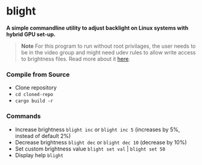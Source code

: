 # blight
**A simple commandline utility to adjust backlight on Linux systems with hybrid GPU set-up.**

> **Note**
> For this program to run without root privilages, the user needs to be in the video group and might need udev rules to allow write access to brightness files. Read more about it [here](https://wiki.archlinux.org/title/Backlight#ACPI).

### Compile from Source
- Clone repository
- `cd cloned-repo`
- `cargo build -r`

### Commands
- Increase brightness `blight inc` or `blight inc 5` (increases by 5%, instead of default 2%)
- Decrease brightness `blight dec` or `blight dec 10` (decrease by 10%)
- Set custom brightness value `blight set val` | `blight set 50`
- Display help `blight`
